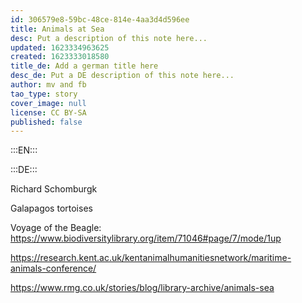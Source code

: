 ```yaml
---
id: 306579e8-59bc-48ce-814e-4aa3d4d596ee
title: Animals at Sea
desc: Put a description of this note here...
updated: 1623334963625
created: 1623333018580
title_de: Add a german title here
desc_de: Put a DE description of this note here...
author: mv and fb
tao_type: story
cover_image: null
license: CC BY-SA
published: false
---
```



:::EN:::




:::DE:::

Richard Schomburgk

Galapagos tortoises

Voyage of the Beagle: 
https://www.biodiversitylibrary.org/item/71046#page/7/mode/1up



https://research.kent.ac.uk/kentanimalhumanitiesnetwork/maritime-animals-conference/

https://www.rmg.co.uk/stories/blog/library-archive/animals-sea
